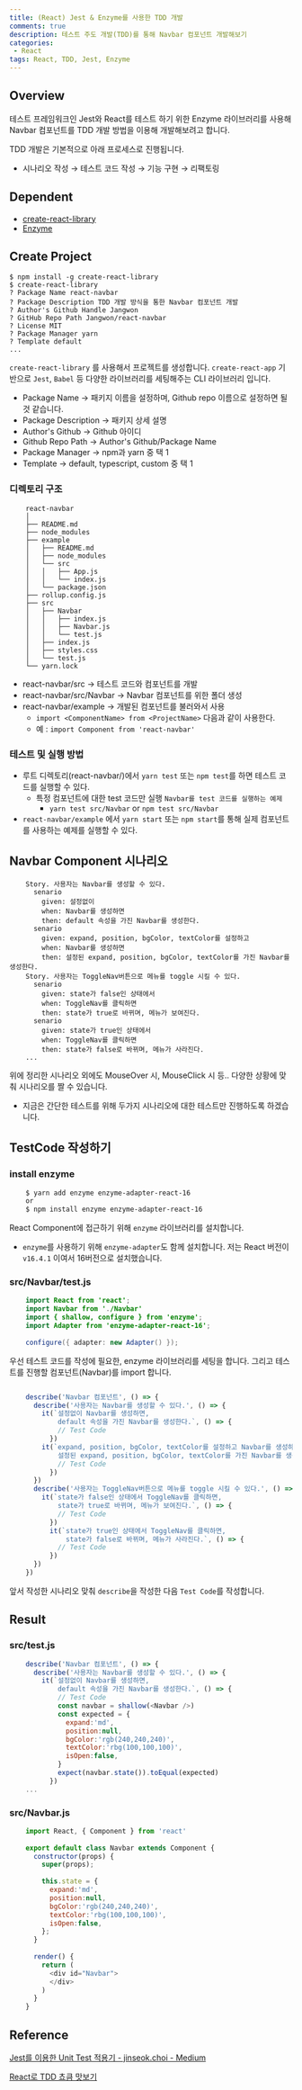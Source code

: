 ```yaml
---
title: (React) Jest & Enzyme를 사용한 TDD 개발
comments: true
description: 테스트 주도 개발(TDD)를 통해 Navbar 컴포넌트 개발해보기
categories:
 - React
tags: React, TDD, Jest, Enzyme 
---
```


## Overview

테스트 프레임워크인 Jest와 React를 테스트 하기 위한 Enzyme 라이브러리를 사용해 Navbar 컴포넌트를 TDD 개발 방법을 이용해 개발해보려고 합니다.

TDD 개발은 기본적으로 아래 프로세스로 진행됩니다.

- 시나리오 작성 → 테스트 코드 작성 → 기능 구현 → 리팩토링

## Dependent

- [create-react-library](https://www.npmjs.com/package/create-react-library)
- [Enzyme](https://airbnb.io/enzyme/)

## Create Project

    $ npm install -g create-react-library
    $ create-react-library
    ? Package Name react-navbar
    ? Package Description TDD 개발 방식을 통한 Navbar 컴포넌트 개발
    ? Author's Github Handle Jangwon
    ? GitHub Repo Path Jangwon/react-navbar
    ? License MIT
    ? Package Manager yarn
    ? Template default
    ...

`create-react-library` 를 사용해서 프로젝트를 생성합니다. `create-react-app` 기반으로 `Jest`, `Babel` 등 다양한 라이브러리를 세팅해주는 CLI 라이브러리 입니다.

- Package Name → 패키지 이름을 설정하며, Github repo 이름으로 설정하면 될것 같습니다.
- Package Description → 패키지 상세 설명
- Author's Github → Github 아이디
- Github Repo Path → Author's Github/Package Name
- Package Manager → npm과 yarn 중 택 1
- Template → default, typescript, custom 중 택 1

### 디렉토리 구조

```
    react-navbar
    │
    ├── README.md
    ├── node_modules
    ├── example
    │   ├── README.md
    │   ├── node_modules
    │   └── src
    │   │   ├── App.js
    │   │   └── index.js
    │   └── package.json
    ├── rollup.config.js
    ├── src
    │   ├── Navbar
    │   │   ├── index.js
    │   │   ├── Navbar.js
    │   │   └── test.js
    │   ├── index.js
    │   ├── styles.css
    │   └── test.js
    └── yarn.lock
```

- react-navbar/src → 테스트 코드와 컴포넌트를 개발
- react-navbar/src/Navbar → Navbar 컴포넌트를 위한 폴더 생성
- react-navbar/example → 개발된 컴포넌트를 불러와서 사용
    - `import <ComponentName> from <ProjectName>` 다음과 같이 사용한다.
    - 예 : `import Component from 'react-navbar'`

### 테스트 및 실행 방법

- 루트 디렉토리(react-navbar/)에서 `yarn test` 또는 `npm test`를 하면 테스트 코드를 실행할 수 있다.
    - 특정 컴포넌트에 대한 test 코드만 실행 `Navbar를 test 코드를 실행하는 예제`
        - `yarn test src/Navbar` or `npm test src/Navbar`
- `react-navbar/example` 에서 `yarn start` 또는 `npm start`를 통해 실제 컴포넌트를 사용하는 예제를 실행할 수 있다.

## Navbar Component 시나리오

```
    Story. 사용자는 Navbar를 생성할 수 있다.
      senario
        given: 설정없이
        when: Navbar를 생성하면
        then: default 속성을 가진 Navbar를 생성한다.
      senario
        given: expand, position, bgColor, textColor를 설정하고
        when: Navbar를 생성하면
        then: 설정된 expand, position, bgColor, textColor를 가진 Navbar를 생성한다.
    Story. 사용자는 ToggleNav버튼으로 메뉴를 toggle 시킬 수 있다.
      senario
        given: state가 false인 상태에서
        when: ToggleNav를 클릭하면
        then: state가 true로 바뀌며, 메뉴가 보여진다.
      senario
        given: state가 true인 상태에서
        when: ToggleNav를 클릭하면
        then: state가 false로 바뀌며, 메뉴가 사라진다.
    ...
```

위에 정리한 시나리오 외에도 MouseOver 시, MouseClick 시 등.. 다양한 상황에 맞춰 시나리오를 짤 수 있습니다.

- 지금은 간단한 테스트를 위해 두가지 시나리오에 대한 테스트만 진행하도록 하겠습니다.

## TestCode  작성하기

### install enzyme

```bash
    $ yarn add enzyme enzyme-adapter-react-16
    or
    $ npm install enzyme enzyme-adapter-react-16
```

React Component에 접근하기 위해 `enzyme` 라이브러리를 설치합니다.

- `enzyme`를 사용하기 위해 `enzyme-adapter`도 함께 설치합니다. 저는 React 버전이 `v16.4.1` 이여서 16버전으로 설치했습니다.

### src/Navbar/test.js

```java
    import React from 'react';
    import Navbar from './Navbar'
    import { shallow, configure } from 'enzyme';
    import Adapter from 'enzyme-adapter-react-16';
    
    configure({ adapter: new Adapter() });
```

우선 테스트 코드를 작성에 필요한, enzyme 라이브러리를 세팅을 합니다. 그리고 테스트를 진행할 컴포넌트(Navbar)를 import 합니다. 

```javascript

    describe('Navbar 컴포넌트', () => {
      describe('사용자는 Navbar를 생성할 수 있다.', () => {
        it(`설정없이 Navbar를 생성하면,
            default 속성을 가진 Navbar를 생성한다.`, () => {
            // Test Code
          })
        it(`expand, position, bgColor, textColor를 설정하고 Navbar를 생성하면, 
            설정된 expand, position, bgColor, textColor를 가진 Navbar를 생성한다.`, () => {
            // Test Code
          })
      })
      describe('사용자는 ToggleNav버튼으로 메뉴를 toggle 시킬 수 있다.', () => {
        it(`state가 false인 상태에서 ToggleNav를 클릭하면,
            state가 true로 바뀌며, 메뉴가 보여진다.`, () => {
            // Test Code
          })
          it(`state가 true인 상태에서 ToggleNav를 클릭하면,
              state가 false로 바뀌며, 메뉴가 사라진다.`, () => {
            // Test Code
          })
      })
    })
```

앞서 작성한 시나리오 맞춰 `describe`을 작성한 다음 `Test Code`를 작성합니다.

## Result

### src/test.js

```javascript
    describe('Navbar 컴포넌트', () => {
      describe('사용자는 Navbar를 생성할 수 있다.', () => {
        it(`설정없이 Navbar를 생성하면,
            default 속성을 가진 Navbar를 생성한다.`, () => {
            // Test Code
            const navbar = shallow(<Navbar />)
            const expected = {
              expand:'md',
              position:null,
              bgColor:'rgb(240,240,240)',
              textColor:'rbg(100,100,100)',
              isOpen:false,
            }
            expect(navbar.state()).toEqual(expected)
          })
    ...
```

### src/Navbar.js

```javascript
    import React, { Component } from 'react'
    
    export default class Navbar extends Component {
      constructor(props) {
        super(props);
    
        this.state = {
          expand:'md',
          position:null,
          bgColor:'rgb(240,240,240)',
          textColor:'rbg(100,100,100)',
          isOpen:false,
        };
      }
    
      render() {
        return (
          <div id="Navbar">
          </div>
        )
      }
    }
```

## Reference

[Jest를 이용한 Unit Test 적용기 - jinseok.choi - Medium](https://medium.com/@jinseok.choi/jest%EB%A5%BC-%EC%9D%B4%EC%9A%A9%ED%95%9C-unit-test-%EC%A0%81%EC%9A%A9%EA%B8%B0-420049c16cc8)

[React로 TDD 쵸큼 맛보기](https://www.slideshare.net/jeokrang/react-tdd-76066004)